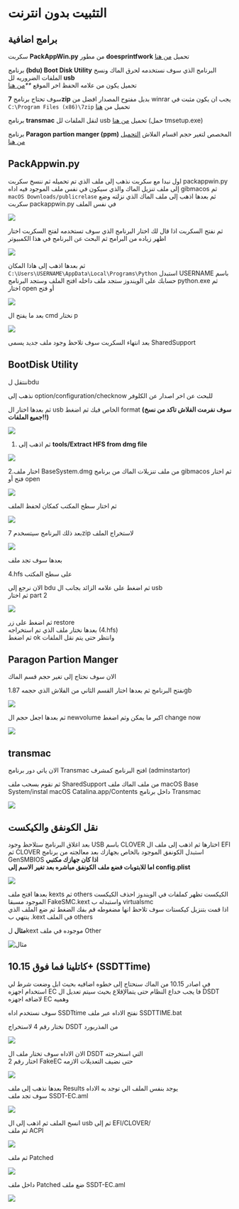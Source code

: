# التثبيت بدون انترنت

## برامج اضافية

سكربت **PackAppWin.py** من مطور **doesprintfwork** تحميل [من هنا](https://github.com/doesprintfwork/MakeInstallmacOS)

برنامج **\(bdu\) Boot Disk Utility** البرنامج الذي سوف نستخدمه لحرق الماك ونسخ الملفات الضروريه لل **usb**  
تحميل يكون من علامه الحفظ اخر الموقع _\*\*_[من هنا](http://cvad-mac.narod.ru/index/bootdiskutility_exe/0-5)

سوف تحتاج برنامج **7zip** بديل مفتوح المصدار افضل من winrar يجب ان يكون مثبت في `C:\Program Files (x86)\7zip` تحميل من [هنا](https://www.7-zip.org/)

برنامج **transmac** لنقل الملفات لل usb تحميل [من هنا](https://www.acutesystems.com/scrtm.htm) \(حمل tmsetup.exe\)

برنامج **Paragon partion manger \(ppm\)** المخصص لتغير حجم اقسام الفلاش [التحميل من هنا](https://www.paragon-software.com/free/pm-express/#)

## PackAppwin.py

اول نبدا مع سكربت نذهب إلى ملف الذي تم تحميله ثم ننسخ سكربت packappwin.py إلى ملف تنزيل الماك والذي سيكون في نفس ملف الموجود فيه اداه gibmacos ثم `macOS Downloads/publicrelase` ثم بعدها اذهب إلى ملف الماك الذي نزلته وضع سكربت packappwin.py في نفس الملف

![](../.gitbook/assets/image%20%2899%29.png)

ثم نفتح السكربت اذا قال لك اختار البرنامج الذي سوف تستخدمه لفتح السكربت اختار اظهر زياده من البرامج ثم البحث عن البرنامج في هذا الكمبيوتر

![](../.gitbook/assets/image%20%28115%29.png)

ثم بعدها اذهب إلى هاذا المكان `C:\Users\USERNAME\AppData\Local\Programs\Python` استبدل USERNAME باسم حسابك على الويندوز ستجد ملف داخله افتح الملف وستجد البرنامج python.exe ثم اختار open أو فتح

![](../.gitbook/assets/image-86.png)

بعد ما يفتح ال cmd نختار p

![](../.gitbook/assets/image-92.png)

بعد انتهاء السكربت سوف تلاحظ وجود ملف جديد يسمى SharedSupport

## BootDisk Utility

ننتقل لbdu

نذهب إلى option/configuration/checknow للبحث عن اخر اصدار عن الكلوفر

ثم بعدها اختار ال usb الخاص فيك ثم اضغط format **\(سوف نفرمت الفلاش تاكد من نسخ جميع الملفات!!\)**

![](https://blobscdn.gitbook.com/v0/b/gitbook-28427.appspot.com/o/assets%2F-Le58xqzAwHioaNemfml%2F-LhVhPnzA4e86uCEV81a%2F-LhViriAJ70BK5y8gFUm%2Fezgif-4-b59bb851e67a.gif?alt=media&token=0acc35ae-1161-44d2-921d-42b730c204fa)

1. ثم اذهب إلى **tools/Extract HFS from dmg file**

![](../.gitbook/assets/image%20%2884%29.png)

2.اختار ملف BaseSystem.dmg من ملف تنزيلات الماك من برنامج gibmacos ثم اختار فتح أو open

![](../.gitbook/assets/image%20%28141%29.png)

ثم اختار سطح المكتب كمكان لحفظ الملف

![](../.gitbook/assets/image%20%2870%29.png)

بعد ذلك البرنامج سيتسخدم 7zip لاستخراج الملف

![](../.gitbook/assets/image%20%28128%29.png)

بعدها سوف تجد ملف

4.hfs على سطح المكتب

الان نرجع إلى bdu ثم اضغط على علامه الزائد بجانب ال usb  
ثم اختار part 2

![](../.gitbook/assets/image-89.png)

ثم اضغط على زر restore  
بعدها نختار ملف الذي تم استخراجه \(4.hfs\)  
ثم اضغط ok وانتظر حتى يتم نقل الملفات

## Paragon Partion Manger

الان سوف نحتاج إلى تغير حجم قسم الماك

نفتح البرنامج ثم بعدها اختار القسم الثاني من الفلاش الذي حجمه 1.87gb

![](../.gitbook/assets/image%20%28103%29.png)

ثم بعدها اجعل حجم ال newvolume اكبر ما يمكن وثم اضغط change now

![](../.gitbook/assets/image-88.png)

## transmac

الان ياتي دور برنامج Transmac افتح البرنامج كمشرف \(adminstartor\)

ثم نقوم بسحب ملف SharedSupport من ملف الماك ملف macOS Base System/instal macOS Catalina.app/Contents داخل برنامج Transmac

![](../.gitbook/assets/image%20%2812%29.png)

## نقل الكونفق والكيكست

بعد اغلاق البرنامج ستلاحظ وجود USB باسم CLOVER اختارها ثم اذهب إلى ملف ال EFI ثم CLOVER استبدل الكونفق الموجود بالخاص بجهازك بعد معالجته من برنامج GenSMBIOS **اذا كان جهازك مكتبي**  
**اما للابتوبات فضع ملف الكونفق مباشره بعد تغير الاسم إلى config.plist**

![](../.gitbook/assets/image%20%2833%29.png)

بعدها افتح ملف kexts ثم others الكيكست تظهر كملفات في الويندوز احذف الكيكست الموجود مسبقا FakeSMC.kext واستبدله ب virtualsmc  
اذا قمت بتنزيل كيكستات سوف تلاحظ انها مضغوطه قم بفك الضغط ثم ضع الملف الذي ينتهي ب .kext في الملف others

**مثال** لkext موجوده في ملف Other

![&#x645;&#x62B;&#x627;&#x644;](../.gitbook/assets/image%20%2898%29.png)

## كاتلينا فما فوق 10.15+ \(SSDTTime\)

في اصادر 10.15 من الماك سنحتاج إلى خطوه اضافيه بحيث ابل وضعت شرط لي استخدام اجهزه EC فا يجب خداع النظام حتى يتمالإقلاع بحيث سيتم تعديل ال DSDT لاضافه اجهزه EC وهميه

سوف نستخدم اداه SSDTtime نفتح الاداه عبر ملف SSDTTIME.bat

نختار رقم 4 لاستخراج DSDT من المذربورد

![](../.gitbook/assets/image%20%28101%29.png)

الان الاداه سوف تختار ملف ال DSDT التي استخرجته  
اختار رقم 2 FakeEC حتى نضيف التعديلات الازمه

![](../.gitbook/assets/image%20%2854%29.png)

بعدها نذهب إلى ملف Results يوجد بنفس الملف الي توجد به الاداه  
سوف تجد ملف SSDT-EC.aml

![](../.gitbook/assets/image%20%28104%29.png)

انسخ الملف ثم اذهب إلى ال usb ثم إلى EFI/CLOVER/  
ثم ملف ACPI

![](../.gitbook/assets/image%20%28139%29.png)

ثم ملف Patched

![](../.gitbook/assets/image%20%2866%29.png)

داخل ملف Patched ضع ملف SSDT-EC.aml

![](../.gitbook/assets/image%20%2875%29.png)


